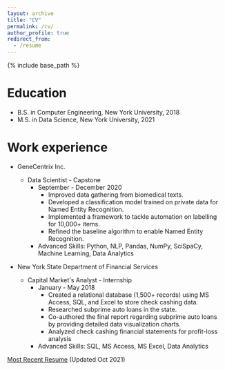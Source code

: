 ```yaml
---
layout: archive
title: "CV"
permalink: /cv/
author_profile: true
redirect_from:
  - /resume
---
```


{% include base_path %}

Education
======
* B.S. in Computer Engineering, New York University, 2018
* M.S. in Data Science, New York University, 2021

Work experience
======
* GeneCentrix Inc.
  * Data Scientist - Capstone
    * September - December 2020
      * Improved data gathering from biomedical texts.
      * Developed a classification model trained on private data for Named Entity Recognition.
      * Implemented a framework to tackle automation on labelling for 10,000+ items.
      * Refined the baseline algorithm to enable Named Entity Recognition.
    * Advanced Skills: Python, NLP, Pandas, NumPy, SciSpaCy, Machine Learning, Data Analytics

* New York State Department of Financial Services
  * Capital Market's Analyst - Internship
    * January - May 2018
      * Created a relational database (1,500+ records) using MS Access, SQL, and Excel to store check cashing data.
      * Researched subprime auto loans in the state.
      * Co-authored the final report regarding subprime auto loans by providing detailed data visualization charts.
      * Analyzed check cashing financial statements for profit-loss analysis
    * Advanced Skills: SQL, MS Access, MS Excel, Data Analytics

[Most Recent Resume]() (Updated Oct 2021)
  


